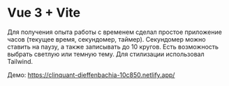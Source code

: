 # Vue 3 + Vite

Для получения опыта работы с временем сделал простое приложение часов (текущее время, секундомер, таймер).
Секундомер можно ставить на паузу, а также записывать до 10 кругов. Есть возможность выбрать светлую или темную тему. Для стилизации использовал Tailwind.

Демо: https://clinquant-dieffenbachia-10c850.netlify.app/
